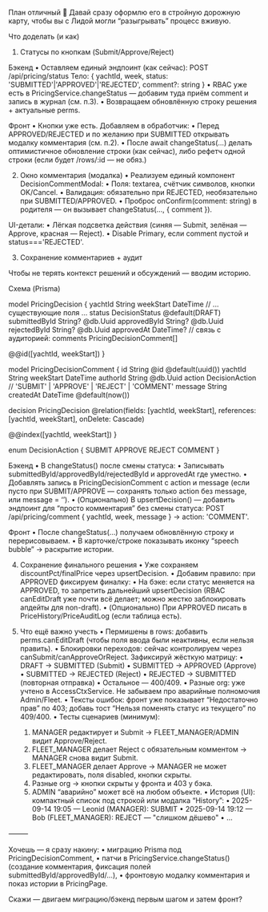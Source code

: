 План отличный 💪 Давай сразу оформлю его в стройную дорожную карту, чтобы вы с Лидой могли “разыгрывать” процесс вживую.

Что доделать (и как)

1) Статусы по кнопкам (Submit/Approve/Reject)

Бэкенд
	•	Оставляем единый эндпоинт (как сейчас): POST /api/pricing/status
Тело: { yachtId, week, status: 'SUBMITTED'|'APPROVED'|'REJECTED', comment?: string }
	•	RBAC уже есть в PricingService.changeStatus — добавим туда приём comment и запись в журнал (см. п.3).
	•	Возвращаем обновлённую строку решения + актуальные perms.

Фронт
	•	Кнопки уже есть. Добавляем в обработчик:
	•	Перед APPROVED/REJECTED и по желанию при SUBMITTED открывать модалку комментария (см. п.2).
	•	После await changeStatus(...) делать оптимистичное обновление строки (как сейчас), либо рефетч одной строки (если будет /rows/:id — не обяз.)

2) Окно комментария (модалка)
	•	Реализуем единый компонент DecisionCommentModal:
	•	Поля: textarea, счётчик символов, кнопки OK/Cancel.
	•	Валидация: обязательно при REJECTED, необязательно при SUBMITTED/APPROVED.
	•	Проброс onConfirm(comment: string) в родителя — он вызывает changeStatus(..., { comment }).

UI-детали:
	•	Лёгкая подсветка действия (синяя — Submit, зелёная — Approve, красная — Reject).
	•	Disable Primary, если comment пустой и status==='REJECTED'.

3) Сохранение комментариев + аудит

Чтобы не терять контекст решений и обсуждений — вводим историю.

Схема (Prisma)

model PricingDecision {
  yachtId     String
  weekStart   DateTime
  // ... существующие поля ...
  status      DecisionStatus   @default(DRAFT)
  submittedById String?        @db.Uuid
  approvedById  String?        @db.Uuid
  rejectedById  String?        @db.Uuid
  approvedAt    DateTime?
  // связь с аудиторией:
  comments    PricingDecisionComment[]

  @@id([yachtId, weekStart])
}

model PricingDecisionComment {
  id          String            @id @default(uuid())
  yachtId     String
  weekStart   DateTime
  authorId    String            @db.Uuid
  action      DecisionAction    // 'SUBMIT' | 'APPROVE' | 'REJECT' | 'COMMENT'
  message     String
  createdAt   DateTime          @default(now())

  decision    PricingDecision   @relation(fields: [yachtId, weekStart], references: [yachtId, weekStart], onDelete: Cascade)

  @@index([yachtId, weekStart])
}

enum DecisionAction {
  SUBMIT
  APPROVE
  REJECT
  COMMENT
}

Бэкенд
	•	В changeStatus() после смены статуса:
	•	Записывать submittedById/approvedById/rejectedById и approvedAt где уместно.
	•	Добавлять запись в PricingDecisionComment с action и message (если пусто при SUBMIT/APPROVE — сохранять только action без message, или message = ‘’).
	•	(Опционально) В upsertDecision() — добавить эндпоинт для “просто комментария” без смены статуса:
POST /api/pricing/comment { yachtId, week, message } → action: 'COMMENT'.

Фронт
	•	После changeStatus(...) получаем обновлённую строку и перерисовываем.
	•	В карточке/строке показывать иконку “speech bubble” → раскрытие истории.

4) Сохранение финального решения
	•	Уже сохраняем discountPct/finalPrice через upsertDecision.
	•	Добавим правило: при APPROVED фиксируем финалку:
	•	На бэке: если статус меняется на APPROVED, то запретить дальнейший upsertDecision (RBAC canEditDraft уже почти всё делает; можно жестко заблокировать апдейты для non-draft).
	•	(Опционально) При APPROVED писать в PriceHistory/PriceAuditLog (если таблица есть).

5) Что ещё важно учесть
	•	Пермишены в rows: добавить perms.canEditDraft (чтобы поля ввода были неактивны, если нельзя править).
	•	Блокировки переходов: сейчас контролируем через canSubmit/canApproveOrReject. Зафиксируй жёсткую матрицу:
	•	DRAFT -> SUBMITTED (Submit)
	•	SUBMITTED -> APPROVED (Approve)
	•	SUBMITTED -> REJECTED (Reject)
	•	REJECTED -> SUBMITTED (повторная отправка)
	•	Остальное — 400/409.
	•	Разные org: уже учтено в AccessCtxService. Не забываем про аварийные полномочия Admin/Fleet.
	•	Тексты ошибок: фронт уже показывает “Недостаточно прав” по 403; добавь тост “Нельзя поменять статус из текущего” по 409/400.
	•	Тесты сценариев (минимум):
	1.	MANAGER редактирует и Submit → FLEET_MANAGER/ADMIN видит Approve/Reject.
	2.	FLEET_MANAGER делает Reject с обязательным комментом → MANAGER снова видит Submit.
	3.	FLEET_MANAGER делает Approve → MANAGER не может редактировать, поля disabled, кнопки скрыты.
	4.	Разные org → кнопки скрыты у фронта и 403 у бэка.
	5.	ADMIN “аварийно” может всё на любом объекте.
	•	История (UI): компактный список под строкой или модалка “History”:
	•	2025-09-14 19:05 — Leonid (MANAGER): SUBMIT
	•	2025-09-14 19:12 — Bob (FLEET_MANAGER): REJECT — "слишком дёшево"
	•	…

⸻

Хочешь — я сразу накину:
	•	миграцию Prisma под PricingDecisionComment,
	•	патчи в PricingService.changeStatus() (создание комментария, фиксация полей submittedById/approvedById/...),
	•	фронтовую модалку комментария и показ истории в PricingPage.

Скажи — двигаем миграцию/бэкенд первым шагом и затем фронт?